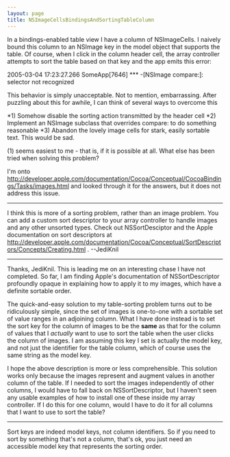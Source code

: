 ```yaml
---
layout: page
title: NSImageCellsBindingsAndSortingTableColumn
---
```




In a bindings-enabled table view I have a column of NSImageCells. I naively bound this column to an NSImage key in the model object that supports the table. Of course, when I click in the column header cell, the array controller attempts to sort the table based on that key and the app emits this error:

    
2005-03-04 17:23:27.266 SomeApp[7646] *** -[NSImage compare:]: selector not recognized


This behavior is simply unacceptable. Not to mention, embarrassing.  After puzzling about this for awhile, I can think of several ways to overcome this


*1) Somehow disable the sorting action transmitted by the header cell
*2) Implement an NSImage subclass that overrides compare: to do something reasonable
*3) Abandon the lovely image cells for stark, easily sortable text. This would be sad.


(1) seems easiest to me - that is, if it is possible at all. What else has been tried when solving this problem?

I'm onto http://developer.apple.com/documentation/Cocoa/Conceptual/CocoaBindings/Tasks/images.html and looked through it for the answers, but it does not address this issue.

----

I think this is more of a sorting problem, rather than an image problem. You can add a custom sort descriptor to your array controller to handle images and any other unsorted types. Check out NSSortDesciptor and the Apple documentation on sort descriptors at http://developer.apple.com/documentation/Cocoa/Conceptual/SortDescriptors/Concepts/Creating.html . --JediKnil

----

Thanks, JediKnil. This is leading me on an interesting chase I have not completed. So far, I am finding Apple's documentation of NSSortDescriptor profoundly opaque in explaining how to apply it to my images, which have a definite sortable order.

The quick-and-easy solution to my table-sorting problem turns out to be ridiculously simple, since the set of images is one-to-one with a sortable set of value ranges in an adjoining column. What I have done instead is to set the sort key for the column of images to be the **same** as that for the column of values that I *actually* want to use to sort the table when the user clicks the column of images. I am assuming this key I set is actually the model key, and not just the identifier for the table column, which of course uses the same string as the model key.

I hope the above description is more or less comprehensible. This solution works only because the images represent and augment values in another column of the table. If I needed to sort the images independently of other columns, I would have to fall back on NSSortDescriptor, but I haven't seen any usable examples of how to install one of these inside my array controller. If I do this for one column, would I have to do it for all columns that I want to use to sort the table?

----

Sort keys are indeed model keys, not column identifiers. So if you need to sort by something that's not a column, that's ok, you just need an accessible model key that represents the sorting order.

